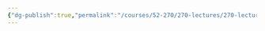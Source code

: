 ```yaml
---
{"dg-publish":true,"permalink":"/courses/52-270/270-lectures/270-lecture-7/","dgHomeLink":true,"dgPassFrontmatter":false,"dgShowBacklinks":true,"dgShowLocalGraph":true,"dgShowInlineTitle":false}
---
```

